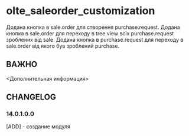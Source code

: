 # olte_saleorder_customization

Додана кнопка в sale.order для створення purchase.request. Додана кнопка в sale.order для переходу в tree view всіх
purchase.request зроблених від sale. Додана кнопка в purchase.request для переходу в sale.order від якого був зроблений
purchase.

## ВАЖНО

<Дополнительная информация>

## CHANGELOG

### 14.0.1.0.0

[ADD] - создание модуля
